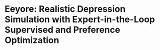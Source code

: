 # Eeyore: Realistic Depression Simulation with Expert-in-the-Loop Supervised and Preference Optimization
